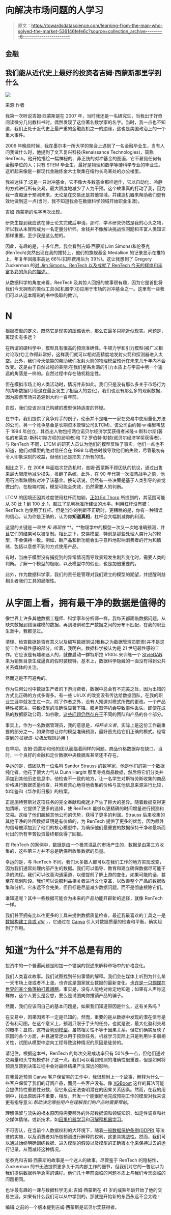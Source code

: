 # 向解决市场问题的人学习

> 原文：<https://towardsdatascience.com/learning-from-the-man-who-solved-the-market-536146fefe6c?source=collection_archive---------6----------------------->

## 金融

## 我们能从近代史上最好的投资者吉姆·西蒙斯那里学到什么

![](img/d91f87dc91b62100375f34f815ab01bb.png)

来源:作者

我第一次听说吉姆·西蒙斯是在 2007 年，当时我还是一名研究生，当我出于好奇阅读微分几何教科书时，偶然发现了这位著名数学家的名字。当时，我一点也不知道，我们正处于近代史上最严重的金融危机之一的边缘，这也是美国政治上的一个重大事件。

2009 年晚些时候，我在墨尔本一所大学的聚会上遇到了一名金融毕业生，当有人问我做什么时，他提到了文艺复兴科技(Renaissance Technologies)，简称 RenTech。他开始描绘一幅神秘的、非正统的对冲基金的图画，它不雇佣任何有金融学位的人；只有 STEM 毕业生，最好是物理和数学等硬科学专业的毕业生。这听起来像是一群现代金融炼金术士聚集在纽约长岛某处的办公楼里。

我被迷住了:这是一只对冲基金，它不像大多数基金那样运作，它以自动化、冷静的方式进行所有交易，最大限度地减少了人为干预。这个故事真的打动了我，因为我一直痴迷于预测未来，无论是在交易还是其他领域，并建造机器来帮助我们更有效地做到这一点(当时，我不知道我会在数据科学领域开始职业生涯)。

吉姆·西蒙斯的名字再次出现。

研究生提到我应该在博士论文完成后申请。那时，学术研究仍然是我的心头之物，所以我从未冒险成为一名定量分析师。金钱并不像解决挑战性问题和丰富人类知识那样重要。至少我是这么想的。

因此，有趣的是，十多年后，我会看到吉姆·西蒙斯(Jim Simons)和伦泰克(RenTech)突然出现在我的推特上，他们的旗舰基金 Medallion 的记录显示在推特上，年复年回报率高达 66%(扣除费用后为 39%)。这让我想到了 Gregory Zuckerman 的[对 Jim Simons、RenTech 以及成就了 RenTech 今天的辉煌和丰富多彩的角色的描述。](https://www.amazon.com/Man-Who-Solved-Market-Revolution/dp/073521798X)

从数据科学的角度来看，RenTech 及其惊人回报的故事很有趣，因为它是首批将我们今天拥有的类似工具(如机器学习)应用于市场的对冲基金之一。这里有一些我们可以从这本精彩的书中吸取的教训。

# N

根据模型的定义，既然它是现实的压缩表示，那么它最多只能近似现实。问题是，离现实有多远？

在所谓的硬科学中，模型具有很高的预测准确性。牛顿力学和引力模型(被广义相对论取代)工作得非常好，这样我们就可以相对高精度地发射火箭和探测器进入太空。此外，我们今天依靠的帮助我们发射火箭的物理模型预计在未来几千年内不会改变。这是由于自然过程的美丽:在我们星系角落的引力本质上与宇宙中另一个遥远的角落是一样的。自然过程中存在随机稳定性。

但在模拟市场上的人类活动时，情况并非如此。我们只是没有那么多关于市场行为的清晰数据(尽管这在最近发生了相当大的变化)，我们也没有那么多的观察数据，因为股票市场只追溯到大约一百年前。

自然，我们应该对自己构建的模型保持适度的怀疑。

在书中，我们提供了竞争对手的例子。伦泰并不是唯一一家在交易中使用量化方法的公司。另一个竞争基金是长期资本管理公司(LTCM)，该公司由约翰·w·梅里韦瑟于 1994 年创立，其杰出人物包括两位诺贝尔经济学奖获得者米隆·s·斯科尔斯(著名的布莱克-斯科尔斯方程的发明者)和 T2·罗伯特·默顿(诺贝尔经济学奖获得者)。与 RenTech 不同，LTCM 的研究人员认为他们的模型反映了事实。他们一点也不知道，他们对模型的绝对信任会在 1998 年晚些时候导致他们的失败，尽管最初有令人印象深刻的收益，但他们还是损失了所有的钱。

相比之下，在 2008 年面临次贷危机时，吉姆·西蒙斯不顾团队的抗议，通过出售来最大限度地减少损失，推翻了系统。此外，在 90 年代第一次海湾战争之前，他用石油看跌期权对冲了该基金。换句话说，仍然有一些决策是基于人类引导的直觉做出的。在极端时期，模型可能会失效，仍然需要人的判断。

LTCM 的困境还因其过度使用杠杆而加剧，[正如 Ed Thorp](https://www.forbes.com/sites/prestonpysh/2017/03/13/edward-thorp-blackjack-beat-the-dealer/#151dddbf13de) 所提到的，其范围可能从 30 比 1 到 100 比 1，超过了[凯利标准](https://en.wikipedia.org/wiki/Kelly_criterion)所建议的水平。利用杠杆没有错；RenTech 也使用了杠杆。但是当你的判断不正确时，更糟糕的是，你有一种错误的信心，认为你是正确的，认为你**知道真相**，杠杆会大幅削减你的利润。

这里的关键是*一致性* *和* *再现性* **。**物理学中的模型一次又一次地准确预测，并且它们的结果可以被复制。相比之下，交易模型，特别是那些处理人类行为的模型，不会保持一致。例如，新产品和新功能会出乎意料地影响消费者的行为和情绪，包括以意想不到的方式使用产品。

有时，当由于模型没有捕捉到的异常情况而导致景观发生剧烈变化时，需要人类的判断。了解一个模型的极限，以及模型中的假设，也是加倍重要的。

此外，作为数据科学家，我们的责任是管理对我们建立的模型的期望，并提醒利益相关者我们工具的局限性。

# 从字面上看，拥有最干净的数据是值得的

像世界上许多其他数据工程师、科学家和分析师一样，我每天都面临数据问题。从缺失数据到错误建模的数据，再到培训和生产数据之间的分布不匹配，在我的职业生涯中，我都见过。

清理、检查数据是否有意义以及编写数据测试(我称之为数据管理员职责)并不是这份工作中最性感的部分。听着，我明白。数据科学被认为是 21 世纪最性感的工作。它应该是有趣和迷人的，就像启动一群特斯拉 V100s 来训练一个 [StyleGAN](https://github.com/NVlabs/stylegan) 来为销售目录生成逼真的假时装模特。基本上，数据科学隐藏的一面没有得到公共关系媒体的关注。

然而这是不可避免的。

作为任何公司中数据生产者的下游消费者，数据中总会有不完美之处，因为出错的方式比正确的方式多得多。有一些 UI/UX 的改变没有传达给数据团队，在我的职业生涯中就发生过一次。除了作者之外，没有人知道对模式所做的更改。一个产品特性被否决，导致模型的准确性显著下降。服务器停机会导致事件丢失。即使在成熟的数据驱动公司，如谷歌，[这些问题仍然存在于](https://www.eecs.tufts.edu/~dsculley/papers/ml_test_score.pdf)不同的团队和产品的各个部分。

事实上，作为一名数据管理员，我的意思是，*纯粹主义者*，实际上是这份工作最重要的部分之一。如果你想让你的模型准确预测，最好首先给它们正确的模式。经常提到的*垃圾进-垃圾出*规则适用！

在早期，吉姆·西蒙斯和他的团队面临着同样的问题。商品价格数据存在缺口。当时，一个良好的金融和定价数据中央数据库甚至还不存在。

幸运的是，该团队有一位名叫 Sandor Strauss 的数学家，他是他们的第一个数据纯化者。他花了很大力气从 Dunn Hargitt 那里寻找商品数据，然后将它们分类并添加到其他历史信息中。他检查不一致的地方，让一名学生对斯特劳斯收集的商品价格进行数据质量检查，并煞费苦心地将他收集的价格与其他信息来源进行比较，如年鉴和《华尔街日报》的档案。

正是施特劳斯对这项任务的完全奉献和痴迷才产生了巨大的差异。随着数据变得更加清晰，它提供了更多的选择，使 RenTech 能够以更精确的时间增量进行预测和交易。这给了他们超越其他公司的优势，获得了更多的利润。Strauss 后来收集的其他干净的外围数据证明是有价值的，为 RenTech 提供了更多的优势，因为额外的信号被添加到了他们的核心模型中。为确保他们最重要的数据保持干净和最新而付出的所有辛苦投资最终都获得了回报。

在 RenTech 的案例中，数据是由一个极其混乱的市场产生的，数据是由第三方收集的，这些第三方并不总是确保所收集数据的质量。

幸运的是，与 RenTech 不同，我们大多数人都可以在我们工作的地方实现改变，因为我们通常处理内部产生的数据。我们可以倡导、教育和建立确保数据尽可能干净的流程。我们可以改善沟通渠道，以便提前了解上游的变化，如果可能的话，甚至在规划阶段。我们可以说服利益相关者进行文化变革，以改善整个产品的数据收集和分析。它永远不会完美，但目标是尽量减少数据问题，而不是彻底根除它们。

谁知道呢？其中一些数据可能会为未来的产品功能开辟新的途径，就像 RenTech 一样。

我们甚至拥有比以往更多的工具来提供数据质量检查。最近我最喜欢的工具之一是[数据构建工具或 *dbt*](https://www.getdbt.com/) *，*，它通过在 [Canva](https://www.canva.com/) 引入对数据质量的检查和平衡，确实起到了作用。

# 知道“为什么”并不总是有用的

投资中的一个普遍问题是附加一个错误的叙述来解释市场中的价格变化。

我们人类喜欢故事。我们试图找到任何事情的解释。我们会在媒体上听到为什么某一天市场上涨或者不上涨。也许这是国家就业数据的最新变化。[也许是一只蝴蝶在世界的某个角落拍打着翅膀](https://en.wikipedia.org/wiki/Butterfly_effect)。事实是，没有人能绝对肯定地知道；如果有人声称这样做，这个人要么是妄想，要么是试图向你推销产品的骗子。

然而，我们应该问自己的基本问题是，如果我们知道原因是什么，这有关系吗？

在交易中，因果因素不一定是已知的。然而，重要的是从数据中发现的潜在信号是否有利可图。在这个意义上，预测只限于手头的任务，也就是说，最大化盈利交易的概率；显然，这符合[判别模型](https://en.wikipedia.org/wiki/Discriminative_model)。虽然相关性不等于因果关系，但它们确实反映了原因的各个方面，并且通常足以用于预测任务。机器学习实际上只是利用许多弱相关性，试图从模型中逆向工程导致这种情况的原因是徒劳的。

请记住，根据这本书，RenTech 的每次交易成功率只有 50%多一点，但他们通过交易量和头寸规模弥补了这一点。我们可以看到预测的准确性很重要，但是如何将预测反馈到决策过程中会对最终结果产生深远的影响。

在我最近预测 Canva 客户保留率的工作中，我很想附上一个故事，解释为什么一些客户保留了我们的订阅产品，而另一些客户没有。像 [XGBoost](https://github.com/dmlc/xgboost) 这样的算法可能会提供特性重要性分数，但它永远无法查明潜在的因果关系因素。然而，在我的用例中，找出原因并不重要，相反，开发一个能很好地完成预期工作的模型对我来说更有指导意义:*帮助决定哪些用户在理解我们的产品时需要帮助*。

理解保留与流失的根本原因将需要额外的外部数据源和领域知识，如定性调查和社交媒体情绪，或新技术，如[因果机器学习](https://arxiv.org/abs/1911.10500)和[可解释机器学习](https://www.pnas.org/content/116/44/22071)。

不可否认，在当前个人数据权利的大环境下，随着[一般数据保护条例(GDPR)](https://ec.europa.eu/info/priorities/justice-and-fundamental-rights/data-protection/2018-reform-eu-data-protection-rules/eu-data-protection-rules_en) 等法律的实施，以及消费者对所做预测进行解释的权利，这更具挑战性。然而，我们可以通过始终明确训练数据、进入模型的假设以及模型的正确版本化来保持过去的运行记录，从而减轻这种情况。

伦泰克和吉姆·西蒙斯的故事是一个迷人的故事。尽管鉴于 RenTech 的隐秘性，Zuckerman 的书无法提供更多关于其内部工作的细节，但我们对它的一瞥足以为我们提供数据科学急需的课程。他们几十年前面临的问题本质上与我们今天面临的问题相同。

也许最有趣的一课与数据科学无关:吉姆·西蒙斯在 41 岁的成熟年龄开始了他的交易生涯。如果有什么我们可以从中学到的，那就是开始新的东西永远不会太晚！

编辑:之前的一个版本提到吉姆·西蒙斯是诺贝尔奖获得者。